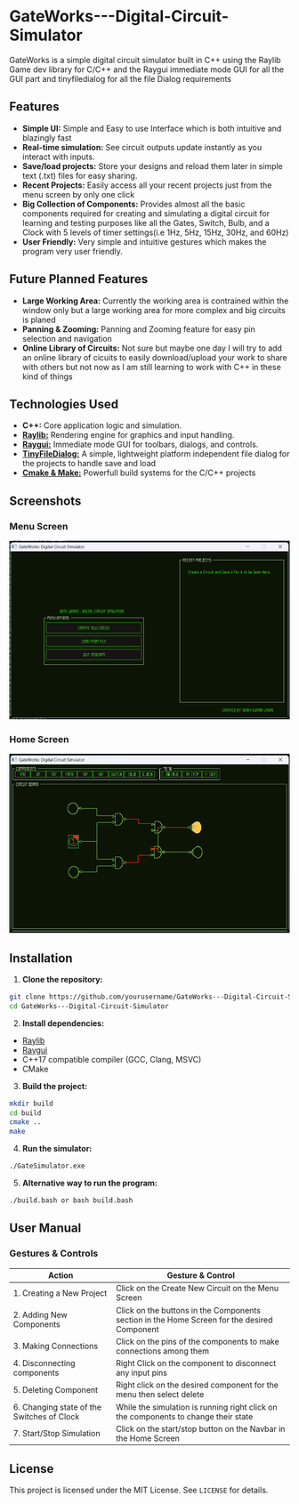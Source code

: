 # GateWorks---Digital-Circuit-Simulator
GateWorks is a simple digital circuit simulator built in C++ using the Raylib Game dev library for C/C++ and the Raygui immediate mode GUI for all the GUI part and tinyfiledialog for all the file Dialog requirements

## Features

- **Simple UI:** Simple and Easy to use Interface which is both intuitive and blazingly fast
- **Real-time simulation:** See circuit outputs update instantly as you interact with inputs.
- **Save/load projects:** Store your designs and reload them later in simple text (.txt) files for easy sharing.
- **Recent Projects:** Easily access all your recent projects just from the menu screen by only one click
- **Big Collection of Components:** Provides almost all the basic components required for creating and simulating a digital circuit for learning and testing purposes like all the Gates, Switch, Bulb, and a Clock with 5 levels of timer settings(i.e 1Hz, 5Hz, 15Hz, 30Hz, and 60Hz)
- **User Friendly:** Very simple and intuitive gestures which makes the program very user friendly. 

## Future Planned Features
- **Large Working Area:** Currently the working area is contrained within the window only but a large working area for more complex and big circuits is planed
- **Panning & Zooming:** Panning and Zooming feature for easy pin selection and navigation
- **Online Library of Circuits:** Not sure but maybe one day I will try to add an online library of cicuits to easily download/upload your work to share with others but not now as I am still learning to work with C++ in these kind of things
## Technologies Used

- **C++:** Core application logic and simulation.
- [**Raylib:**](https://www.raylib.com/) Rendering engine for graphics and input handling.
- [**Raygui:**](https://github.com/raysan5/raygui) Immediate mode GUI for toolbars, dialogs, and controls.
- [**TinyFileDialog:**](https://sourceforge.net/p/tinyfiledialogs/code/ci/master/tree/) A simple, lightweight platform independent file dialog for the projects to handle save and load
- [**Cmake & Make:**](https://cmake.org/) Powerfull build systems for the C/C++ projects

## Screenshots

### Menu Screen
<img src="./asset/screenshots/Menu_Screen.png" alt="Menu Screen" id="Menu_Screen" />

### Home Screen
<img src="./asset/screenshots/Home_Screen.png" alt="Menu Screen" id="Menu_Screen" />

## Installation

1. **Clone the repository:**
  ```bash
  git clone https://github.com/yourusername/GateWorks---Digital-Circuit-Simulator.git
  cd GateWorks---Digital-Circuit-Simulator
  ```
2. **Install dependencies:**
  - [Raylib](https://www.raylib.com/)
  - [Raygui](https://github.com/raysan5/raygui)
  - C++17 compatible compiler (GCC, Clang, MSVC)
  - CMake
3. **Build the project:**
  ```bash
  mkdir build
  cd build
  cmake ..
  make
  ```
4. **Run the simulator:**
  ```bash
  ./GateSimulator.exe
  ```
5. **Alternative way to run the program:**
  ```bash
  ./build.bash or bash build.bash
  ```
## User Manual

### Gestures & Controls


| Action           | Gesture & Control        |
|------------------|----------------|
|1. Creating a New Project | Click on the Create New Circuit on the Menu Screen|
|2. Adding New Components| Click on the buttons in the Components section in the Home Screen for the desired Component|
|3. Making Connections | Click on the pins of the components to make connections among them|
|4. Disconnecting components| Right Click on the component to disconnect any input pins|
|5. Deleting Component | Right click on the desired component for the menu then select delete|
|6. Changing state of the Switches of Clock| While the simulation is running right click on the components to change their state|
|7. Start/Stop Simulation| Click on the start/stop button on the Navbar in the Home Screen| 

## License

This project is licensed under the MIT License. See `LICENSE` for details.
